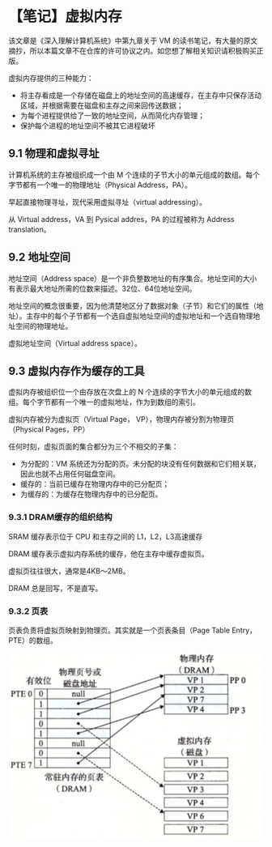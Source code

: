 # 【笔记】虚拟内存

该文章是《深入理解计算机系统》中第九章关于 VM 的读书笔记，有大量的原文摘抄，所以本篇文章不在仓库的许可协议之内。如您想了解相关知识请积极购买正版。

虚拟内存提供的三种能力：

- 将主存看成是一个存储在磁盘上的地址空间的高速缓存，在主存中只保存活动区域，并根据需要在磁盘和主存之间来回传送数据；
- 为每个进程提供给了一致的地址空间，从而简化内存管理；
- 保护每个进程的地址空间不被其它进程破坏

## 9.1 物理和虚拟寻址

计算机系统的主存被组织成一个由 M 个连续的子节大小的单元组成的数组。每个字节都有一个唯一的物理地址（Physical Address，PA）。

早起直接物理寻址，现代采用虚拟寻址（virtual addressing）。

从 Virtual address，VA 到 Pysical addres，PA 的过程被称为 Address translation。

## 9.2 地址空间

地址空间（Address space）是一个非负整数地址的有序集合。地址空间的大小有表示最大地址所需的位数来描述。32位、64位地址空间。

地址空间的概念很重要，因为他清楚地区分了数据对象（子节）和它们的属性（地址）。主存中的每个子节都有一个选自虚拟地址空间的虚拟地址和一个选自物理地址空间的物理地址。

虚拟地址空间（Virtual address space）。

## 9.3 虚拟内存作为缓存的工具

虚拟内存被组织位一个由存放在次盘上的 N 个连续的字节大小的单元组成的数组。每个字节都有一个唯一的虚拟地址，作为到数组的索引。

虚拟内存被分为虚拟页（Virtual Page， VP），物理内存被分割为物理页（Physical Pages，PP）

任何时刻，虚拟页面的集合都分为三个不相交的子集：

- 为分配的：VM 系统还为分配的页。未分配的块没有任何数据和它们相关联，因此也就不占用任何磁盘空间。
- 缓存的：当前已缓存在物理内存中的已分配页；
- 为缓存的：为缓存在物理内存中的已分配页。

### 9.3.1 DRAM缓存的组织结构

SRAM 缓存表示位于 CPU 和主存之间的 L1，L2，L3高速缓存

DRAM 缓存表示虚拟内存系统的缓存，他在主存中缓存虚拟页。

虚拟页往往很大，通常是4KB～2MB。

DRAM 总是回写，不是直写。

### 9.3.2 页表

页表负责将虚拟页映射到物理页。其实就是一个页表条目（Page Table Entry，PTE）的数组。

![Page table](./images/page_table.png)
